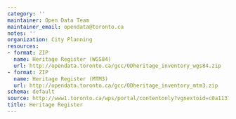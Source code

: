 ```yaml
---
category: ''
maintainer: Open Data Team
maintainer_email: opendata@toronto.ca
notes: ''
organization: City Planning
resources:
- format: ZIP
  name: Heritage Register (WGS84)
  url: http://opendata.toronto.ca/gcc/ODheritage_inventory_wgs84.zip
- format: ZIP
  name: Heritage Register (MTM3)
  url: http://opendata.toronto.ca/gcc/ODheritage_inventory_mtm3.zip
schema: default
source: http://www1.toronto.ca/wps/portal/contentonly?vgnextoid=c0a1137135b85410VgnVCM10000071d60f89RCRD&vgnextchannel=1a66e03bb8d1e310VgnVCM10000071d60f89RCRD
title: Heritage Register
---
```

